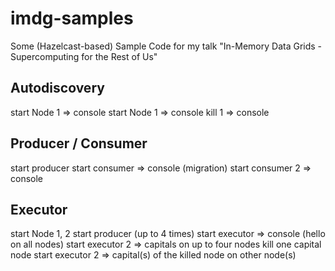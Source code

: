 # imdg-samples
Some (Hazelcast-based) Sample Code for my talk "In-Memory Data Grids - Supercomputing for the Rest of Us"
   
## Autodiscovery

start Node 1 => console
start Node 1 => console
kill 1 => console

## Producer / Consumer

start producer
start consumer => console (migration)
start consumer 2 => console

## Executor

start Node 1, 2
start producer (up to 4 times)
start executor => console (hello on all nodes)
start executor 2 => capitals on up to four nodes
kill one capital node
start executor 2 => capital(s) of the killed node on other node(s)   

